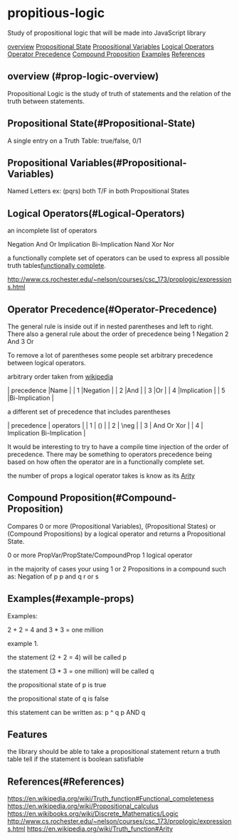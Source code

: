 # propitious-logic
Study of propositional logic
that will be made into JavaScript library



[overview](#prop-logic-overview)
[Propositional State](#Propositional-State)
[Propositional Variables](#Propositional-Variables)
[Logical Operators](#Logical-Operators)
[Operator Precedence](#Operator-Precedence)
[Compound Proposition](#Compound-Proposition)
[Examples](#example-props)
[References](#References)

## overview (#prop-logic-overview)

Propositional Logic is the study of truth of statements and the relation of the
truth between statements.

## Propositional State(#Propositional-State)

A single entry on a Truth Table: true/false, 0/1

## Propositional Variables(#Propositional-Variables)

Named Letters ex: (pqrs)
both T/F in both Propositional States



## Logical Operators(#Logical-Operators)
an incomplete list of operators


Negation
And
Or
Implication
Bi-Implication
Nand
Xor
Nor

a functionally complete set of operators can be used to
express all possible truth tables[functionally complete](#https://en.wikipedia.org/wiki/Truth_function#Functional_completeness).

http://www.cs.rochester.edu/~nelson/courses/csc_173/proplogic/expressions.html

## Operator Precedence(#Operator-Precedence)

The general rule is inside out if in nested parentheses and left to right.
There also a general rule about the order of precedence being
1 Negation
2 And
3 Or


To remove a lot of parentheses some people set arbitrary precedence between logical operators.

arbitrary order taken from [wikipedia](#https://en.wikipedia.org/wiki/Logical_connective#Order_of_precedence)

|  precedence |Name            |
|  1          |Negation        |
|  2          |And             |
|  3          |Or              |
|  4          |Implication     |
|  5          |Bi-Implication  |

a different set of precedence that includes parentheses

| precedence | operators                  |
| 1          | ()                         |
| 2          | \neg                       |
| 3          | And Or Xor                 |
| 4          | Implication Bi-Implication |

It would be interesting to try to have a compile time injection of the order of precedence.
There may be something to operators precedence being based on how often the operator are in a functionally complete set.

the number of props a logical operator takes is know as its [Arity](#https://en.wikipedia.org/wiki/Truth_function#Arity)

## Compound Proposition(#Compound-Proposition)

Compares 0 or more
(Propositional Variables), (Propositional States) or (Compound Propositions)
by a logical operator and returns a Propositional State.

0 or more PropVar/PropState/CompoundProp
1 logical operator

in the majority of cases your using 1 or 2 Propositions in a compound
such as:
Negation of p
p and q
r or s

## Examples(#example-props)

Examples:

2 + 2 = 4 and 3 * 3 = one million

example 1.

the statement (2 + 2 = 4) will be called p

the statement (3 * 3 = one million) will be called q

the propositional state of p is true

the propositional state of q is false

this statement can be written as:
p ^ q
p AND q

## Features
the library should be able to take a propositional statement
return a truth table
tell if the statement is boolean satisfiable

## References(#References)
https://en.wikipedia.org/wiki/Truth_function#Functional_completeness
https://en.wikipedia.org/wiki/Propositional_calculus
https://en.wikibooks.org/wiki/Discrete_Mathematics/Logic
http://www.cs.rochester.edu/~nelson/courses/csc_173/proplogic/expressions.html
https://en.wikipedia.org/wiki/Truth_function#Arity
